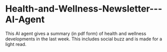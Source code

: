 # Health-and-Wellness-Newsletter---AI-Agent
This AI agent gives a summary (in pdf form) of health and wellness developments in the last week. This includes social buzz and is made for a light read.
